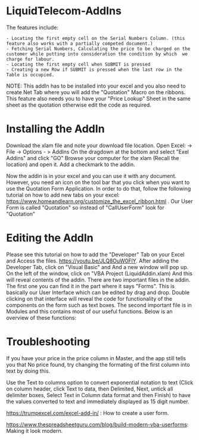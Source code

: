 # LiquidTelecom-AddIns


The features include:
 
    - Locating the first empty cell on the Serial Numbers Column. (this feature also works with a partially competed document.)
    - Fetching Serial Numbers, Calculating the price to be charged on the customer while putting into consideration the condition by which  we charge for labour.
    - Locating the first empty cell when SUBMIT is pressed
    - Creating a new Row if SUBMIT is pressed when the last row in the Table is occupied.
    
NOTE: This addIn has to be installed into your excel and you also need to create Net Tab where you will add the "Quotation" Macro on the ribbons. This feature also needs you to have your "Price Lookup" Sheet in the same sheet as the quotation otherwise edit the code as required.

# Installing the AddIn

Download the xlam file and note your download file location. 
Open Excel: -> File -> Options - > AddIns
On the dragdown at the bottom and select "Exel Addins" and click "GO"
Browse your computer for the xlam (Recall the location) and open it. 
Add a checkmark to the addin.

Now the addin is in your excel and you can use it with any document. However, you need an icon on the tool bar that you click when you want to use the Quotation Form Application. In order to do that, follow the following tutorial on how to add new tabs on your excel: https://www.homeandlearn.org/customize_the_excel_ribbon.html . Our User Form is called "Quotation" so instead of "CallUserForm" look for "Quotation"

# Editing the AddIn

Please see this tutorial on how to add the "Developer" Tab on your Excel and Access the files. https://youtu.be/JLQ8OuW0FlY. After adding the Developer Tab, click on "Visual Basic" and And a new window will pop up. On the left of the window, click on "VBA Project (LiquidAddin.xlam) And this will reveal contents of the addin. There are two important files in the addin. The first one you can find it in the part where it says "Forms". This is basically our User Interface which can be edited by drag and drop. Double clicking on that interface will reveal the code for functionality of the components on the form such as text boxes. The second important file is in Modules and this contains most of our useful functions. Below is an overview of these functions:


# Troubleshooting
If you have your price in the price column in Master, and the app still tells you that No price found, try changing the formating of the first column into text by doing this.

Use the Text to columns option to convert exponential notation to text (Click on column header, click Text to data, then Delimited, Next, untick all delimiter boxes, Select Text in Column data format and then Finish) to have the values converted to text and immediately displayed as 15 digit number.

https://trumpexcel.com/excel-add-in/ : How to create a user form.

https://www.thespreadsheetguru.com/blog/build-modern-vba-userforms: Making it look modern.






